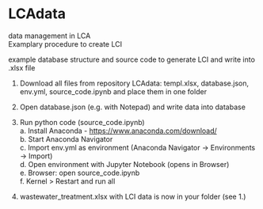 # LCAdata
data management in LCA  
Examplary procedure to create LCI  

example database structure and source code to generate LCI and write into .xlsx file

1. Download all files from repository LCAdata: templ.xlsx, database.json, env.yml, source_code.ipynb and place them in one folder
2. Open database.json (e.g. with Notepad) and write data into database

3. Run python code (source_code.ipynb)  
  a. Install Anaconda - https://www.anaconda.com/download/  
  b. Start Anaconda Navigator  
  c. Import env.yml as environment (Anaconda Navigator -> Environments -> Import)  
  d. Open environment with Jupyter Notebook (opens in Browser)  
  e. Browser: open source_code.ipynb  
  f. Kernel > Restart and run all  
 
 4. wastewater_treatment.xlsx with LCI data is now in your folder (see 1.)
  
